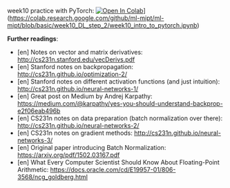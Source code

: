 week10 practice with PyTorch:
[![Open In Colab](https://colab.research.google.com/assets/colab-badge.svg)](https://colab.research.google.com/assets/colab-badge.svg)](https://colab.research.google.com/github/ml-mipt/ml-mipt/blob/basic/week10_DL_step_2/week10_intro_to_pytorch.ipynb)


__Further readings__:
* [en] Notes on vector and matrix derivatives: http://cs231n.stanford.edu/vecDerivs.pdf
* [en] Stanford notes on backpropagation: http://cs231n.github.io/optimization-2/
* [en] Stanford notes on different activation functions (and just intuition): http://cs231n.github.io/neural-networks-1/
* [en] Great post on Medium by Andrej Karpathy: https://medium.com/@karpathy/yes-you-should-understand-backprop-e2f06eab496b
* [en] CS231n notes on data preparation (batch normalization over there): http://cs231n.github.io/neural-networks-2/
* [en] CS231n notes on gradient methods: http://cs231n.github.io/neural-networks-3/
* [en] Original paper introducing Batch Normalization: https://arxiv.org/pdf/1502.03167.pdf
* [en] What Every Computer Scientist Should Know About Floating-Point Arithmetic: https://docs.oracle.com/cd/E19957-01/806-3568/ncg_goldberg.html
